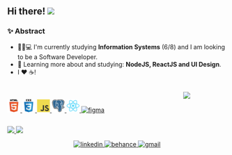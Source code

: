 

## Hi there! <img src="https://dkrn4sk0rn31v.cloudfront.net/2018/05/29070459/pixelart-octocat.gif" width="50"></h2>

### ✨ Abstract

- 👩‍🎓💻 I'm currently studying **Information Systems** (6/8) and I am looking to be a Software Developer.
- 🌱 Learning more about and studying: **NodeJS, ReactJS and UI Design**.
-  I ❤️️ ☕!
</br>
<img src="https://github.com/hosanabarcelos/hosanabarcelos/blob/master/alien.gif" width="100" align="right"/>
</br>

 <a href="https://developer.mozilla.org/pt-BR/docs/Web/HTML/HTML5">
    <img
      src="https://github.com/devicons/devicon/blob/master/icons/html5/html5-original-wordmark.svg"
      alt="html"
      width="30"
      height="30"
    />
  </a>
  
  <a href="https://developer.mozilla.org/pt-BR/docs/Web/CSS">
    <img
      src="https://github.com/devicons/devicon/blob/master/icons/css3/css3-original-wordmark.svg"
      alt="css"
      width="30"
      height="30"
    />
  </a>
  
 <a href="https://developer.mozilla.org/en-US/docs/Web/JavaScript">
    <img
      src="https://github.com/devicons/devicon/blob/master/icons/javascript/javascript-original.svg"
      alt="javascript"
      width="30"
      height="30"
    />
  </a> 
  
   <a href="https://www.postgresql.org">
    <img
      src="https://github.com/devicons/devicon/blob/master/icons/postgresql/postgresql-original.svg"
      alt="postgresql"
      width="30"
      height="30"
    />
  </a> 
  
   <a href="https://pt-br.reactjs.org">
    <img
      src="https://github.com/devicons/devicon/blob/master/icons/react/react-original.svg"
      alt="react"
      width="30"
      height="30"
    />
  </a> 
  
  <a href="https://www.figma.com/" > 
    <img 
      src="https://www.vectorlogo.zone/logos/figma/figma-icon.svg" 
     alt="figma" 
     width="30" 
     height="30"/> 
  </a>
  
  ##
  
 <div>
  <a href="https://github.com/hosanabarcelos">
  <img height="150em" src="https://github-readme-stats.vercel.app/api/top-langs/?username=hosanabarcelos&layout=compact&langs_count=5&title_color=3f2b96&theme=dracula"/>
  <img height="150em" src="https://github-readme-stats.vercel.app/api?username=hosanabarcelos&title_color=3f2b96&theme=dracula&show_icons=true&hide=prs"/>
</div>

<p align="center">
  <a href="https://www.linkedin.com/in/hosana-barcelos-8206731a1/">
    <img
      src="https://cdn.worldvectorlogo.com/logos/linkedin-icon.svg"
      alt="linkedin" 
      width="40"
      height="40"   
      />
  </a> 
  
   <a href="https://www.behance.net/hosanabarcelos" > 
    <img 
     src="https://cdn.worldvectorlogo.com/logos/behance-1.svg" 
     alt="behance"
     width="40"
     height="40"
     /> 
  </a>
 
   <a href="mailto:hosanabarceloscandido@gmail.com" > 
    <img 
      src="https://cdn.worldvectorlogo.com/logos/gmail-icon-1.svg" 
     alt="gmail" 
     width="40"
     height="40"
     /> 
  </a>
</p>

<!--
<p align = "center"> 
  ✨ Profile views <br>
  <img src = "https://profile-counter.glitch.me/hosanabarcelos/count.svg" </p>
-->
